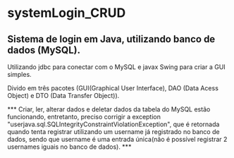 # systemLogin_CRUD

## Sistema de login em Java, utilizando banco de dados (MySQL).

Utilizando jdbc para conectar com o MySQL e javax Swing para criar a GUI simples. 

Divido em três pacotes (GUI(Graphical User Interface), DAO (Data Acess Object) e DTO (Data Transfer Object)).

 *** Criar, ler, alterar dados e deletar dados da tabela do MySQL estão funcionando, entretanto, preciso corrigir a exception "userjava.sql.SQLIntegrityConstraintViolationException", que é retornada quando tenta registrar utilizando um username já registrado no banco de dados, sendo que username é uma entrada única(não é possível registrar 2 usernames iguais no banco de dados). ***